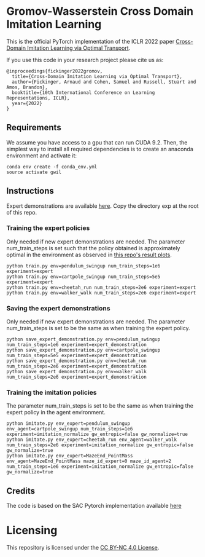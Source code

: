 # Gromov-Wasserstein Cross Domain Imitation Learning

This is the official PyTorch implementation of the ICLR 2022 paper [Cross-Domain Imitation Learning via Optimal Transport](https://arxiv.org/abs/2110.03684).

If you use this code in your research project please cite us as:
```
@inproceedings{fickinger2022gromov,
  title={Cross-Domain Imitation Learning via Optimal Transport},
  author={Fickinger, Arnaud and Cohen, Samuel and Russell, Stuart and Amos, Brandon},
  booktitle={10th International Conference on Learning Representations, ICLR},
  year={2022}
}
```

## Requirements
We assume you have access to a gpu that can run CUDA 9.2. Then, the simplest way to install all required dependencies is to create an anaconda environment and activate it:
```
conda env create -f conda_env.yml
source activate gwil
```

## Instructions

Expert demonstrations are available [here](https://drive.google.com/file/d/1xE882IuQkXUuaeXHInYaP9eqvhQm48Et/view?usp=sharing). Copy the directory exp at the root of this repo.

### Training the expert policies

Only needed if new expert demonstrations are needed. The parameter num_train_steps is set such that the policy obtained is approximately optimal in the environment as observed in [this repo's result plots](https://github.com/denisyarats/pytorch_sac).

```
python train.py env=pendulum_swingup num_train_steps=1e6 experiment=expert
python train.py env=cartpole_swingup num_train_steps=5e5 experiment=expert
python train.py env=cheetah_run num_train_steps=2e6 experiment=expert
python train.py env=walker_walk num_train_steps=2e6 experiment=expert
```

### Saving the expert demonstrations

Only needed if new expert demonstrations are needed. The parameter num_train_steps is set to be the same as when training the expert policy.

```
python save_expert_demonstration.py env=pendulum_swingup num_train_steps=1e6 experiment=expert_demonstration
python save_expert_demonstration.py env=cartpole_swingup num_train_steps=5e5 experiment=expert_demonstration
python save_expert_demonstration.py env=cheetah_run num_train_steps=2e6 experiment=expert_demonstration
python save_expert_demonstration.py env=walker_walk num_train_steps=2e6 experiment=expert_demonstration
```

### Training the imitation policies

The parameter num_train_steps is set to be the same as when training the expert policy in the agent environment.
```
python imitate.py env_expert=pendulum_swingup env_agent=cartpole_swingup num_train_steps=1e6 experiment=imitation_normalize gw_entropic=false gw_normalize=true
python imitate.py env_expert=cheetah_run env_agent=walker_walk num_train_steps=2e6 experiment=imitation_normalize gw_entropic=false gw_normalize=true
python imitate.py env_expert=MazeEnd_PointMass env_agent=MazeEnd_PointMass maze_id_expert=0 maze_id_agent=2 num_train_steps=1e6 experiment=imitation_normalize gw_entropic=false gw_normalize=true

```

## Credits

The code is based on the SAC Pytorch implementation available [here](https://github.com/denisyarats/pytorch_sac)

# Licensing
This repository is licensed under the
[CC BY-NC 4.0 License](https://creativecommons.org/licenses/by-nc/4.0/).
